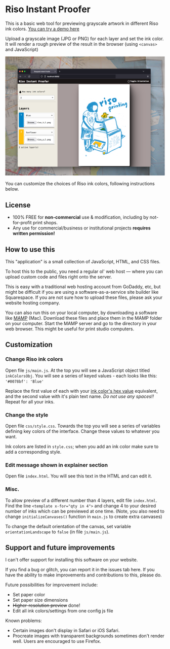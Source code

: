 # Riso Instant Proofer

This is a basic web tool for previewing grayscale artwork in different Riso ink colors. [You can try a demo here](https://reprographix.ink/txls/riso-instant-proofer/)

Upload a grayscale image (JPG or PNG) for each layer and set the ink color. It will render a rough preview of the result in the browser (using `<canvas>` and JavaScript)

![Screenshot showing a 2-color preview](preview_screenshot.png)

You can customize the choices of Riso ink colors, following instructions below.

## License

* 100% FREE for **non-commercial** use & modification, including by not-for-profit print shops.
* Any use for commercial/business or institutional projects **requires written permission!**

## How to use this

This "application" is a small collection of JavaScript, HTML, and CSS files.

To host this to the public, you need a regular ol' web host — where you can upload custom code and files right onto the server.

This is easy with a traditional web hosting account from GoDaddy, etc, but might be difficult if you are using a software-as-a-service site builder like Squarespace. If you are not sure how to upload these files, please ask your website hosting company.

You can also run this on your local computer, by downloading a software like [MAMP](https://www.mamp.info/en/downloads/) (Mac). Download these files and place them in the MAMP folder on your computer. Start the MAMP server and go to the directory in your web browser. This might be useful for print studio computers.

## Customization
### Change Riso ink colors
Open file `js/main.js`. At the top you will see a JavaScript object titled `inkColorsObj`. You will see a series of keyed values - each looks like this:
`'#0078bf': 'Blue'`

Replace the first value of each with your [ink color's hex value](https://stencil.wiki/colors) equivalent, and the second value with it's plain text name. *Do not use any spaces!!* Repeat for all your inks.

### Change the style
Open file `css/style.css`. Towards the top you will see a series of variables defining key colors of the interface. Change these values to whatever you want.

Ink colors are listed in `style.css`; when you add an ink color make sure to add a corresponding style.

### Edit message shown in explainer section
Open file `index.html`. You will see this text in the HTML and can edit it.

### Misc.
To allow preview of a different number than 4 layers, edit file `index.html`. Find the line `<template x-for="qty in 4">` and change 4 to your desired number of inks which can be previewed at one time. (Note, you also need to change `initializeCanvases()` function in `main.js` to create extra canvases)

To change the default orientation of the canvas, set variable `orientationLandscape` to `false` (in file `js/main.js`).

## Support and future improvements

I can't offer support for installing this software on your website.

If you find a bug or glitch, you can report it in the issues tab here. If you have the ability to make improvements and contributions to this, please do.

Future possibilities for improvement include:

* Set paper color
* Set paper size dimensions
* ~~Higher-resolution preview~~ done!
* Edit all ink colors/settings from one config js file

Known problems:

* Certain images don't display in Safari or iOS Safari.
* Procreate images with transparent backgrounds sometimes don't render well. Users are encouraged to use Firefox.
